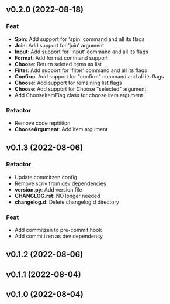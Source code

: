 ## v0.2.0 (2022-08-18)

### Feat

- **Spin**: Add support for 'spin' command and all its flags
- **Join**: Add support for 'join' argument
- **Input**: Add support for 'input' command and all its flags
- **Format**: Add format command support
- **Choose**: Return seleted items as list
- **Filter**: Add support for 'filter' command and all its flags
- **Confirm**: Add support for "confirm" command and all its flags
- **Choose**: Add support for remaining list flags
- **Choose**: Add support for Choose "selected" argument
- Add ChooseItemFlag class for choose item argument

### Refactor

- Remove code repitition
- **ChooseArgument**: Add item argument

## v0.1.3 (2022-08-06)

### Refactor

- Update commitzen config
- Remove scriv from dev dependencies
- **__version__.py**: Add version file
- **CHANGLOG.rst**: NO longer needed
- **changelog.d**: Delete changelog.d directory

### Feat

- Add commitzen to pre-commit hook
- Add commitizen as dev dependency

## v0.1.2 (2022-08-06)

## v0.1.1 (2022-08-04)

## v0.1.0 (2022-08-04)

